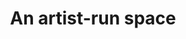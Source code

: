 ---
layout: landing.njk
permalink: /en/index.html
title: An artist-run space
description: Officina Neukölln is a contemporary production, performance and exhibition workshop that fosters long-term collaboration between diverse working practices and multiple forms of exchange. It is an artist-run multi-disciplinary project space focusing on collective creative practices.
---